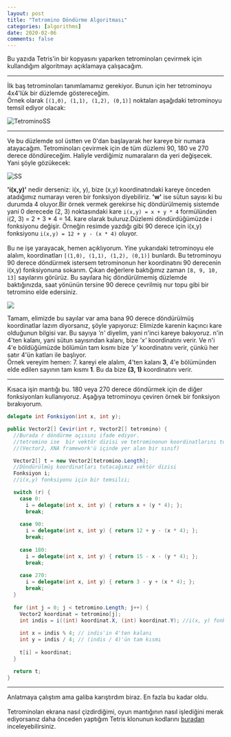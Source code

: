 ```yaml
---
layout: post
title: "Tetromino Döndürme Algoritması"
categories: [algorithms]
date: 2020-02-06
comments: false
---
```


Bu yazıda Tetris'in bir kopyasını yaparken tetrominoları çevirmek için kullandığım algoritmayı açıklamaya çalışacağım.

---

İlk baş tetrominoları tanımlamamız gerekiyor. Bunun için her tetrominoyu 4x4'lük bir düzlemde göstereceğim.<br>
Örnek olarak `[(1,0), (1,1), (1,2), (0,1)]` noktaları aşağıdaki tetrominoyu temsil ediyor olacak:

![TetrominoSS](../../../../assets/img/tetro-t.jpg)

---

Ve bu düzlemde sol üstten ve 0'dan başlayarak her kareye bir numara atayacağım. Tetrominoları çevirmek için de tüm düzlemi 90, 180 ve 270 derece döndüreceğim. Haliyle verdiğimiz numaraların da yeri değişecek. Yani şöyle gözükecek:

![SS](../../../../assets/img/tetromino4x4.jpg)

**'i(x,y)'** nedir derseniz: i(x, y), bize (x,y) koordinatındaki kareye önceden atadığımız numarayı veren bir fonksiyon diyebiliriz. **'w'** ise sütun sayısı ki bu durumda 4 oluyor.Bir örnek vermek gerekirse hiç döndürülmemiş sistemde yani 0 derecede (2, 3) noktasındaki kare `i(x,y) = x + y * 4` formülünden i(2, 3) = 2 + 3 * 4 = 14. kare olarak buluruz.Düzlemi döndürdüğümüzde i fonksiyonu değişir. Örneğin resimde yazdığı gibi 90 derece için i(x,y) fonksiyonu `i(x,y) = 12 + y - (x * 4)` oluyor.
<br> <br>
Bu ne işe yarayacak, hemen açıklıyorum. Yine yukarıdaki tetrominoyu ele alalım, koordinatları `[(1,0), (1,1), (1,2), (0,1)]` bunlardı. Bu tetrominoyu 90 derece döndürmek istersem tetrominonun her koordinatını 90 derecenin i(x,y) fonksiyonuna sokarım. Çıkan değerlere baktığımız zaman `[8, 9, 10, 13]` sayılarını görürüz. Bu sayılara hiç döndürülmemiş düzlemde baktığınızda, saat yönünün tersine 90 derece çevrilmiş nur topu gibi bir tetromino elde edersiniz.

![](../../../../assets/img/transtetro.jpg)

Tamam, elimizde bu sayılar var ama bana 90 derece döndürülmüş koordinatlar lazım diyorsanız, şöyle yapıyoruz: Elimizde karenin kaçıncı kare olduğunun bilgisi var.
Bu sayıya *'n'* diyelim, yani n'inci kareye bakıyoruz. n'in 4'ten kalanı, yani sütun sayısından kalanı, bize *'x'* koordinatını verir. Ve n'i 4'e böldüğümüzde bölümün tam kısmı bize *'y'* koordinatını verir, çünkü her satır 4'ün katları ile başlıyor. <br>
Örnek vereyim hemen: 7. kareyi ele alalım, 4'ten kalanı **3**, 4'e bölümünden elde edilen sayının tam kısmı **1**. Bu da bize **(3, 1)** koordinatını verir.

--- 

Kısaca işin mantığı bu. 180 veya 270 derece döndürmek için de diğer fonksiyonları kullanıyoruz. Aşağıya tetrominoyu çeviren örnek bir fonksiyon bırakıyorum.

```csharp
delegate int Fonksiyon(int x, int y);

public Vector2[] Cevir(int r, Vector2[] tetromino) {
  //Burada r döndürme açısını ifade ediyor.
  //tetromino ise  bir vektör dizisi ve tetrominonun koordinatlarını tutuyor.
  //(Vector2, XNA framework'ü içinde yer alan bir sınıf)

  Vector2[] t = new Vector2[tetromino.Length];
  //Döndürülmüş koordinatları tutacağımız vektör dizisi
  Fonksiyon i;
  //i(x,y) fonksiyonu için bir temsilci;

  switch (r) {
    case 0:
      i = delegate(int x, int y) { return x + (y * 4); };
      break;
        
    case 90:
      i = delegate(int x, int y) { return 12 + y - (x * 4); }; 
      break;
        
    case 180:
      i = delegate(int x, int y) { return 15 - x - (y * 4); }; 
      break;
        
    case 270:
      i = delegate(int x, int y) { return 3 - y + (x * 4); };
      break;
  }
  
  for (int j = 0; j < tetromino.Length; j++) {
    Vector2 koordinat = tetromino[j];
    int indis = i((int) koordinat.X, (int) koordinat.Y); //i(x, y) fonksiyonu
    
    int x = indis % 4; // indis'in 4'ten kalanı
    int y = indis / 4; // (indis / 4)'ün tam kısmı
    
    t[i] = koordinat;
  }

  return t;
}
```

---

Anlatmaya çalıştım ama galiba karıştırdım biraz. En fazla bu kadar oldu.<br><br>
Tetrominoları ekrana nasıl çizdirdiğimi, oyun mantığının nasıl işlediğini merak ediyorsanız daha önceden yaptığım Tetris klonunun kodlarını [buradan](https://github.com/aeren108/tetris) inceleyebilirsiniz.

